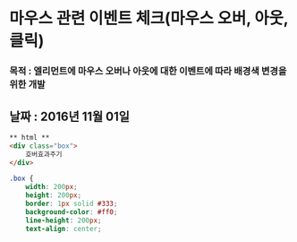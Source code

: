 # 마우스 관련 이벤트 체크(마우스 오버, 아웃, 클릭)
### 목적 : 엘리먼트에 마우스 오버나 아웃에 대한 이벤트에 따라 배경색 변경을 위한 개발
날짜 : 2016년 11월 01일
---

```html
** html **
<div class="box">
	호버효과주기
</div>
```
```css
.box {
	width: 200px;
	height: 200px;
	border: 1px solid #333; 
	background-color: #ff0;
	line-height: 200px;
	text-align: center;
```

